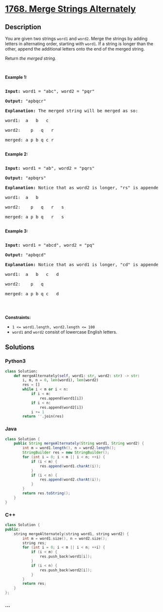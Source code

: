 # [1768. Merge Strings Alternately](https://leetcode.com/problems/merge-strings-alternately)



## Description

<p>You are given two strings <code>word1</code> and <code>word2</code>. Merge the strings by adding letters in alternating order, starting with <code>word1</code>. If a string is longer than the other, append the additional letters onto the end of the merged string.</p>



<p>Return <em>the merged string.</em></p>



<p>&nbsp;</p>

<p><strong>Example 1:</strong></p>



<pre>

<strong>Input:</strong> word1 = &quot;abc&quot;, word2 = &quot;pqr&quot;

<strong>Output:</strong> &quot;apbqcr&quot;

<strong>Explanation:</strong>&nbsp;The merged string will be merged as so:

word1:  a   b   c

word2:    p   q   r

merged: a p b q c r

</pre>



<p><strong>Example 2:</strong></p>



<pre>

<strong>Input:</strong> word1 = &quot;ab&quot;, word2 = &quot;pqrs&quot;

<strong>Output:</strong> &quot;apbqrs&quot;

<strong>Explanation:</strong>&nbsp;Notice that as word2 is longer, &quot;rs&quot; is appended to the end.

word1:  a   b 

word2:    p   q   r   s

merged: a p b q   r   s

</pre>



<p><strong>Example 3:</strong></p>



<pre>

<strong>Input:</strong> word1 = &quot;abcd&quot;, word2 = &quot;pq&quot;

<strong>Output:</strong> &quot;apbqcd&quot;

<strong>Explanation:</strong>&nbsp;Notice that as word1 is longer, &quot;cd&quot; is appended to the end.

word1:  a   b   c   d

word2:    p   q 

merged: a p b q c   d

</pre>



<p>&nbsp;</p>

<p><strong>Constraints:</strong></p>



<ul>
	<li><code>1 &lt;= word1.length, word2.length &lt;= 100</code></li>
	<li><code>word1</code> and <code>word2</code> consist of lowercase English letters.</li>
</ul>

## Solutions

<!-- tabs:start -->

### **Python3**

```python
class Solution:
    def mergeAlternately(self, word1: str, word2: str) -> str:
        i, m, n = 0, len(word1), len(word2)
        res = []
        while i < m or i < n:
            if i < m:
                res.append(word1[i])
            if i < n:
                res.append(word2[i])
            i += 1
        return ''.join(res)
```

### **Java**

```java
class Solution {
    public String mergeAlternately(String word1, String word2) {
        int m = word1.length(), n = word2.length();
        StringBuilder res = new StringBuilder();
        for (int i = 0; i < m || i < n; ++i) {
            if (i < m) {
                res.append(word1.charAt(i));
            }
            if (i < n) {
                res.append(word2.charAt(i));
            }
        }
        return res.toString();
    }
}
```

### **C++**

```cpp
class Solution {
public:
    string mergeAlternately(string word1, string word2) {
        int m = word1.size(), n = word2.size();
        string res;
        for (int i = 0; i < m || i < n; ++i) {
            if (i < m) {
                res.push_back(word1[i]);
            }
            if (i < n) {
                res.push_back(word2[i]);
            }
        }
        return res;
    }
};
```

### **...**

```

```

<!-- tabs:end -->

